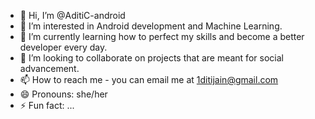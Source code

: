 - 👋 Hi, I’m @AditiC-android
- 👀 I’m interested in Android development and Machine Learning.
- 🌱 I’m currently learning how to perfect my skills and become a better developer every day.
- 💞️ I’m looking to collaborate on projects that are meant for social advancement.
- 📫 How to reach me - you can email me at 1ditijain@gmail.com
- 😄 Pronouns: she/her
- ⚡ Fun fact: ...

<!---
AditiC-android/AditiC-android is a ✨ special ✨ repository because its `README.md` (this file) appears on your GitHub profile.
You can click the Preview link to take a look at your changes.
--->
